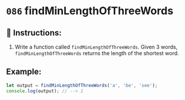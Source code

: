 # `086` findMinLengthOfThreeWords

## 📝 Instructions: 

1. Write a function called `findMinLengthOfThreeWords`. Given 3 words, `findMinLengthOfThreeWords` returns the length of the shortest word.

## Example:

```js
let output = findMinLengthOfThreeWords('a', 'be', 'see');
console.log(output); // --> 1
```